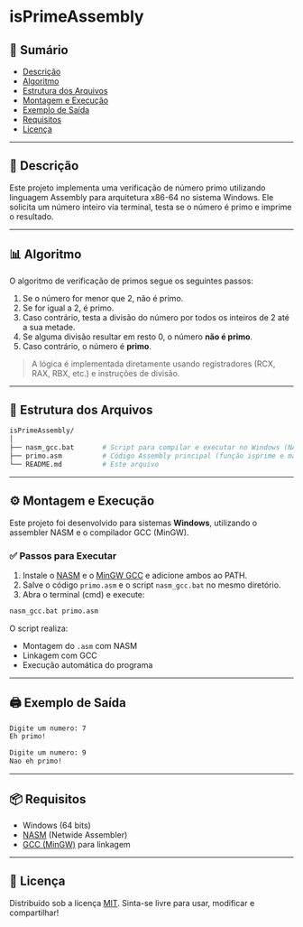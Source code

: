 # isPrimeAssembly

## 📌 Sumário

- [Descrição](#-descrição)
- [Algoritmo](#-algoritmo)
- [Estrutura dos Arquivos](#-estrutura-dos-arquivos)
- [Montagem e Execução](#%EF%B8%8F-montagem-e-execução)
- [Exemplo de Saída](#%EF%B8%8F-exemplo-de-saída)
- [Requisitos](#-requisitos)
- [Licença](#-licença)

---

## 🧠 Descrição

Este projeto implementa uma verificação de número primo utilizando linguagem Assembly para arquitetura x86-64 no sistema Windows. Ele solicita um número inteiro via terminal, testa se o número é primo e imprime o resultado.

---

## 📊 Algoritmo

O algoritmo de verificação de primos segue os seguintes passos:

1. Se o número for menor que 2, não é primo.
2. Se for igual a 2, é primo.
3. Caso contrário, testa a divisão do número por todos os inteiros de 2 até a sua metade.
4. Se alguma divisão resultar em resto 0, o número **não é primo**.
5. Caso contrário, o número é **primo**.

> A lógica é implementada diretamente usando registradores (RCX, RAX, RBX, etc.) e instruções de divisão.

---

## 📁 Estrutura dos Arquivos

```bash
isPrimeAssembly/
│
├── nasm_gcc.bat       # Script para compilar e executar no Windows (NASM + GCC)
├── primo.asm          # Código Assembly principal (função isprime e main)
└── README.md          # Este arquivo
```

---

## ⚙️ Montagem e Execução

Este projeto foi desenvolvido para sistemas **Windows**, utilizando o assembler NASM e o compilador GCC (MinGW).

### ✅ Passos para Executar

1. Instale o [NASM](https://www.nasm.us/) e o [MinGW GCC](http://www.mingw.org/) e adicione ambos ao PATH.
2. Salve o código `primo.asm` e o script `nasm_gcc.bat` no mesmo diretório.
3. Abra o terminal (cmd) e execute:

```bash
nasm_gcc.bat primo.asm
```

O script realiza:
- Montagem do `.asm` com NASM
- Linkagem com GCC
- Execução automática do programa

---

## 🖨️ Exemplo de Saída

```bash
Digite um numero: 7
Eh primo!
```

```bash
Digite um numero: 9
Nao eh primo!
```

---

## 📦 Requisitos

- Windows (64 bits)
- [NASM](https://www.nasm.us/) (Netwide Assembler)
- [GCC (MinGW)](http://www.mingw.org/) para linkagem

---

## 📝 Licença

Distribuído sob a licença [MIT](https://opensource.org/licenses/MIT). Sinta-se livre para usar, modificar e compartilhar! 
